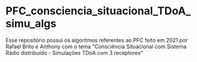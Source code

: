 # PFC_consciencia_situacional_TDoA_simu_algs
Esse repositório possui os algoritmos referentes ao PFC feito em 2021 por Rafael Brito e Anthony com o tema "Consciência Situacional com Sistema Rádio distribuído - Simulações TDoA com 3 receptores"   
